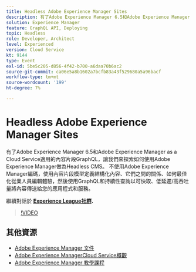 ```yaml
---
title: Headless Adobe Experience Manager Sites
description: 有了Adobe Experience Manager 6.5和Adobe Experience Manager as a Cloud Service適用的內容片段GraphQL，讓我們來探索如何使用Adobe Experience Manager做為Headless CMS。 不使用Adobe Experience Manager編碼，使用內容片段模型定義結構化內容、它們之間的關係、如何最佳化從業人員編輯體驗，然後使用GraphQL和持續性查詢以可快取、低延遲/高吞吐量將內容傳送給您的應用程式和服務。
solution: Experience Manager
feature: GraphQL API, Deploying
topic: Headless
role: Developer, Architect
level: Experienced
version: Cloud Service
kt: 9144
type: Event
exl-id: 5be5c205-d856-4f42-b700-a6daa70b6ac2
source-git-commit: ca06e5a8b1602a7bcfb83a43f529680a5a96bacf
workflow-type: tm+mt
source-wordcount: '199'
ht-degree: 7%

---
```


# Headless Adobe Experience Manager Sites

有了Adobe Experience Manager 6.5和Adobe Experience Manager as a Cloud Service適用的內容片段GraphQL，讓我們來探索如何使用Adobe Experience Manager做為Headless CMS。 不使用Adobe Experience Manager編碼，使用內容片段模型定義結構化內容、它們之間的關係、如何最佳化從業人員編輯體驗，然後使用GraphQL和持續性查詢以可快取、低延遲/高吞吐量將內容傳送給您的應用程式和服務。

繼續對話於 **[Experience League社群](https://adobe.ly/39H5BWo).**

>[!VIDEO](https://video.tv.adobe.com/v/337576/?quality=12&learn=on&hidetitle=true)

## 其他資源

- [Adobe Experience Manager 文件](https://experienceleague.adobe.com/docs/experience-manager-cloud-service.html)
- [Adobe Experience ManagerCloud Service概觀](https://experienceleague.adobe.com/docs/experience-manager-cloud-service/overview/home.html)
- [Adobe Experience Manager 教學課程](https://experienceleague.adobe.com/docs/experience-manager-tutorials.html)
